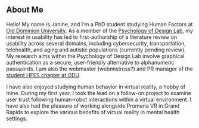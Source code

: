 ## About Me

Hello! My name is Janine, and I'm a PhD student studying Human Factors at [Old Dominion University](https://www.odu.edu/psychology/academics/human-factors). As a member of the [Psychology of Design Lab](http://www.psychofdesign.com/), my interest in usability has led to first-authorship of a literature review on usability across several domains, including cybersecurity, transportation, telehealth, and aging and autistic populations (currently pending review). My research aims within the Psychology of Design Lab involve graphical authentication as a secure, user-friendly alternative to alphanumeric passwords. I am also the webmaster (webmistress?) and PR manager of the [student HFES chapter at ODU](https://www.oduhfes.com/). 

I have also enjoyed studying human behavior in virtual reality, a hobby of mine. During my first year, I took the lead on a follow-on project to examine user trust following human-robot interactions within a virtual environment. I have also had the pleasure of working alongside Promena VR in Grand Rapids to explore the various benefits of virtual reality in mental health settings.

<!-- 

### Markdown

Markdown is a lightweight and easy-to-use syntax for styling your writing. It includes conventions for

```markdown
Syntax highlighted code block

# Header 1
## Header 2
### Header 3

- Bulleted
- List

1. Numbered
2. List

**Bold** and _Italic_ and `Code` text

[Link](url) and ![Image](src)
```

For more details see [GitHub Flavored Markdown](https://guides.github.com/features/mastering-markdown/).

### Jekyll Themes

Your Pages site will use the layout and styles from the Jekyll theme you have selected in your [repository settings](https://github.com/janinemator/janinemator.github.io/settings). The name of this theme is saved in the Jekyll `_config.yml` configuration file.

### Support or Contact

Having trouble with Pages? Check out our [documentation](https://help.github.com/categories/github-pages-basics/) or [contact support](https://github.com/contact) and we’ll help you sort it out.

 -->

